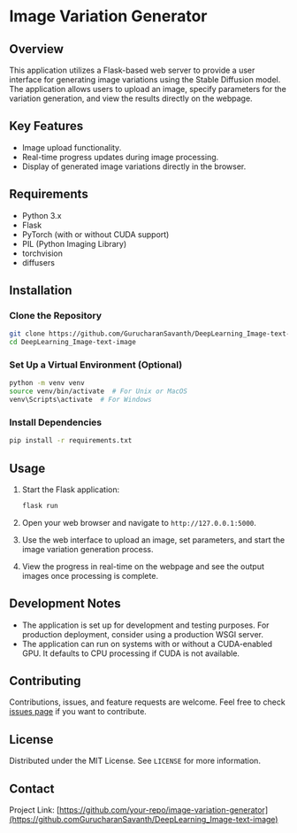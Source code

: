 
# Image Variation Generator

## Overview
This application utilizes a Flask-based web server to provide a user interface for generating image variations using the Stable Diffusion model. The application allows users to upload an image, specify parameters for the variation generation, and view the results directly on the webpage.

## Key Features
- Image upload functionality.
- Real-time progress updates during image processing.
- Display of generated image variations directly in the browser.

## Requirements
- Python 3.x
- Flask
- PyTorch (with or without CUDA support)
- PIL (Python Imaging Library)
- torchvision
- diffusers

## Installation

### Clone the Repository
```bash
git clone https://github.com/GurucharanSavanth/DeepLearning_Image-text-image.git
cd DeepLearning_Image-text-image
```

### Set Up a Virtual Environment (Optional)
```bash
python -m venv venv
source venv/bin/activate  # For Unix or MacOS
venv\Scripts\activate  # For Windows
```

### Install Dependencies
```bash
pip install -r requirements.txt
```

## Usage

1. Start the Flask application:
   ```bash
   flask run
   ```

2. Open your web browser and navigate to `http://127.0.0.1:5000`.

3. Use the web interface to upload an image, set parameters, and start the image variation generation process.

4. View the progress in real-time on the webpage and see the output images once processing is complete.

## Development Notes
- The application is set up for development and testing purposes. For production deployment, consider using a production WSGI server.
- The application can run on systems with or without a CUDA-enabled GPU. It defaults to CPU processing if CUDA is not available.

## Contributing
Contributions, issues, and feature requests are welcome. Feel free to check [issues page](link-to-issues-page) if you want to contribute.

## License
Distributed under the MIT License. See `LICENSE` for more information.

## Contact
Project Link: [https://github.com/your-repo/image-variation-generator](https://github.comGurucharanSavanth/DeepLearning_Image-text-image)

